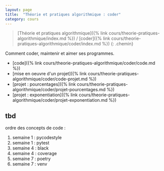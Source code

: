 ```yaml
---
layout: page
title:  "Théorie et pratiques algorithmique : coder"
category: cours
---
```


> [Théorie et pratiques algorithmique]({% link cours/theorie-pratiques-algorithmique/index.md %}) / [coder]({% link cours/theorie-pratiques-algorithmique/coder/index.md %})
{: .chemin}

Comment coder, maintenir et aimer ses programmes.

* [code]({% link cours/theorie-pratiques-algorithmique/coder/code.md %})
* [mise en oeuvre d'un projet]({% link cours/theorie-pratiques-algorithmique/coder/code-projet.md %})
* [projet : pourcentages]({% link cours/theorie-pratiques-algorithmique/coder/projet-pourcentages.md %})
* [projet : exponentiation]({% link cours/theorie-pratiques-algorithmique/coder/projet-exponentiation.md %})

## tbd

ordre des concepts de code :

1. semaine 1 : pycodestyle
2. semaine 1 : pytest
3. semaine 4 : black
4. semaine 4 : coverage
5. semaine 7 : poetry
6. semaine 7 : venv